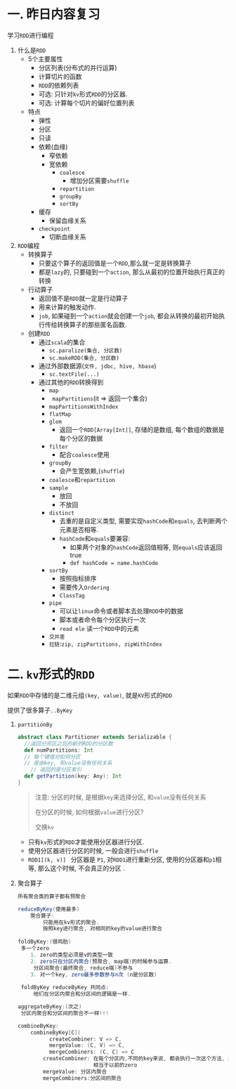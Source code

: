 # 一. 昨日内容复习

学习`RDD`进行编程

1. 什么是`RDD`
   - 5个主要属性
     - 分区列表(分布式的并行运算)
     - 计算切片的函数
     - `RDD`的依赖列表
     - 可选: 只针对`kv`形式`RDD`的分区器.
     - 可选: 计算每个切片的偏好位置列表
   - 特点
     - 弹性
     - 分区
     - 只读
     - 依赖(血缘)
       - 窄依赖
       - 宽依赖
         - `coalesce`
           - 增加分区需要`shuffle`
         - `repartition`
         - `groupBy`
         - `sortBy`
     - 缓存
       - 保留血缘关系
     - `checkpoint`
       - 切断血缘关系
2. `RDD`编程
   - 转换算子
     - 只要这个算子的返回值是一个`RDD`,那么就一定是转换算子
     - 都是`lazy`的, 只要碰到一个`action`, 那么从最初的位置开始执行真正的转换
   - 行动算子
     - 返回值不是`RDD`就一定是行动算子
     - 用来计算的触发动作.
     - `job`, 如果碰到一个`action`就会创建一个`job`, 都会从转换的最初开始执行传给转换算子的那些匿名函数.
   - 创建`RDD`
     - 通过`scala`的集合
       - `sc.paralize(集合, 分区数)`
       - `sc.makeRDD(集合, 分区数)`
     - 通过外部数据源(`文件, jdbc, hive, hbase`)
       - `sc.textFile(...)`
     - 通过其他的`RDD`转换得到
       - `map`
       - ` mapPartitions`(it => 返回一个集合)
       - `mapPartitionsWithIndex`
       - `flatMap`
       - `glom`
         - 返回一个`RDD[Array[Int]]`, 存储的是数组, 每个数组的数据是每个分区的数据
       - `filter`
         - 配合`coalesce`使用
       - `groupBy`
         - 会产生宽依赖,(`shuffle`)
       - `coalesce`和`repartition`
       - `sample`
         - 放回
         - 不放回
       - `distinct`
         - 去重的是自定义类型, 需要实现`hashCode`和`equals`, 去判断两个元素是否相等.
         - `hashCode`和`equals`要兼容:
           - 如果两个对象的`hashCode`返回值相等, 则`equals`应该返回true
           - `def hashCode = name.hashCode`
       - `sortBy`
         - 按照指标排序
         - 需要传入`Ordering`
         - `ClassTag`
       - `pipe`
         - 可以让`linux`命令或者脚本去处理`RDD`中的数据
         - 脚本或者命令每个分区执行一次
         - `read ele` 读一个`RDD`中的元素
       - `交并差`
       - `拉链`:`zip, zipPartitions, zipWithIndex`

# 二. `kv`形式的`RDD`

如果`RDD`中存储的是二维元组`(key, value)`, 就是`KV`形式的`RDD`

提供了很多算子`..ByKey`

1. `partitionBy`

   ```scala
   abstract class Partitioner extends Serializable {
     //返回分完区之后的新的RDD的分区数
     def numPartitions: Int
     // 每个键值对如何分区
     // 是由key, 和value没有任何关系
       // 返回的是分区索引
     def getPartition(key: Any): Int
   }
   
   ```

   > 注意: 分区的时候, 是根据`key`来选择分区, 和`value`没有任何关系
   >
   > 在分区的时候, 如何根据`value`进行分区?
   >
   > 交换`kv`

   - 只有`kv`形式的`RDD`才能使用分区器进行分区.
   - 使用分区器进行分区的时候, 一般会进行`shuffle`
   - `RDD1[(k, v)] ` 分区器是 `P1`, 对`RDD1`进行重新分区, 使用的分区器和`p1`相等, 那么这个时候, 不会真正的分区 .

2. 聚合算子

   ```scala
   所有聚合类的算子都有预聚合
   
   reduceByKey(使用最多)
       聚合算子:
           只能用在kv形式的聚合.
           按照key进行聚合, 对相同的key的value进行聚合
           
   foldByKey:(很鸡肋)
   	多一个zero
       1. zero的类型必须是v的类型一致
       2. zero只在分区内聚合(预聚合, map端)的时候参与运算. 
   		分区间聚合(最终聚合, reduce端)不参与
       3. 对一个key, zero最多参数参与n次 (n是分区数)
   	
   	foldByKey reduceByKey 共同点:
   	    他们在分区内聚合和分区间的逻辑是一样.
   
   aggregateByKey:(次之)
   	分区内聚合和分区间的聚合不一样!!!
   
   combineByKey: 
       combineByKey[C](
             createCombiner: V => C,
             mergeValue: (C, V) => C,
             mergeCombiners: (C, C) => C
           createCombiner: 在每个分区内,不同的key来说, 都会执行一次这个方法, 返回一个值, 
                           相当于以前的zero
           mergeValue: 分区内聚合
           mergeCombiners:分区间的聚合
   
   ```

   

